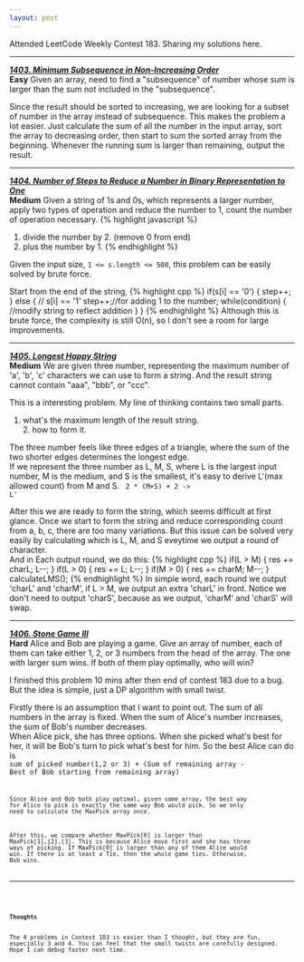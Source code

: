 ```yaml
---
layout: post
---
```


Attended LeetCode Weekly Contest 183. Sharing my solutions here.
<br>

---
[***1403. Minimum Subsequence in Non-Increasing Order***](https://leetcode.com/problems/minimum-subsequence-in-non-increasing-order/)
<br><b>Easy</b> Given an array, need to find a "subsequence" of number whose sum is larger than the sum not included in the "subsequence".

Since the result should be sorted to increasing, we are looking for a subset of number in the array instead of subsequence. This makes the problem a lot easier. Just calculate the sum of all the number in the input array, sort the array to decreasing order, then start to sum the sorted array from the beginning. Whenever the running sum is larger than remaining, output the result.

---
[***1404. Number of Steps to Reduce a Number in Binary Representation to One***](https://leetcode.com/problems/number-of-steps-to-reduce-a-number-in-binary-representation-to-one/)
<br><b>Medium</b> Given a string of 1s and 0s, which represents a larger number, apply two types of operation and reduce the number to 1, count the number of operation necessary.
{% highlight javascript %}
1. divide the number by 2. (remove 0 from end)
2. plus the number by 1. 
{% endhighlight %}

Given the input size, <code>1 <= s.length <= 500</code>, this problem can be easily solved by brute force. 

Start from the end of the string, 
{% highlight cpp %}
if(s[i] == '0') {
    step++;
} else { // s[i] == '1'
    step++;//for adding 1 to the number;
    while(condition) {
        //modify string to reflect addition
    }
}
{% endhighlight %}
Although this is brute force, the complexity is still O(n), so I don't see a room for large improvements.

---
[***1405. Longest Happy String***](https://leetcode.com/problems/longest-happy-string/)
<br><b>Medium</b> We are given three number, representing the maximum number of 'a', 'b', 'c' characters we can use to form a string. And the result string cannot contain "aaa", "bbb", or "ccc".

This is a interesting problem. My line of thinking contains two small parts.

1. what's the maximum length of the result string.
<br>2. how to form it.

The three number feels like three edges of a triangle, where the sum of the two shorter edges determines the longest edge. 
<br>If we represent the three number as L, M, S, where L is the largest input number, M is the medium, and S is the smallest, it's easy to derive L'(max allowed count) from M and S. <code> 2 * (M+S) + 2 -> L'</code>

After this we are ready to form the string, which seems difficult at first glance. Once we start to form the string and reduce corresponding count from a, b, c, there are too many variations. But this issue can be solved very easily by calculating which is L, M, and S eveytime we output a round of character. 
<br>And in Each output round, we do this:
{% highlight cpp %}
if(L > M) {
    res += charL;
    L--;
}
if(L > 0) {
    res += L;
    L--;
}
if(M > 0) {
    res += charM;
    M--;
}
calculateLMS();
{% endhighlight %}
In simple word, each round we output 'charL' and 'charM', if L > M, we output an extra 'charL' in front. Notice we don't need to output 'charS', because as we output, 'charM' and 'charS' will swap.

---
[***1406. Stone Game III***](https://leetcode.com/problems/stone-game-iii/)
<br><b>Hard</b> Alice and Bob are playing a game. Give an array of number, each of them can take either 1, 2, or 3 numbers from the head of the array. The one with larger sum wins. If both of them play optimally, who will win?

I finished this problem 10 mins after then end of contest 183 due to a bug. But the idea is simple, just a DP algorithm with small twist.

Firstly there is an assumption that I want to point out. The sum of all numbers in the array is fixed. When the sum of Alice's number increases, the sum of Bob's number decreases.
<br>When Alice pick, she has three options. When she picked what's best for her, it will be Bob's turn to pick what's best for him. So the best Alice can do is 
<br><code>sum of picked number(1,2 or 3) + (Sum of remaining array - Best of Bob starting from remaining array)<code>

Since Alice and Bob both play optimal, given same array, the best way for Alice to pick is exactly the same way Bob would pick. So we only need to calculate the MaxPick array once.

After this, we compare whether MaxPick[0] is larger than MaxPick[1],[2],[3]. This is because Alice move first and she has three ways of picking. If MaxPick[0] is larger than any of them Alice would win. If there is at least a Tie, then the whole game ties. Otherwise, Bob wins.

---
<br>
<H4>Thoughts</H4>
The 4 problems in Contest 183 is easier than I thought, but they are fun, especially 3 and 4. You can feel that the small twists are carefully designed. Hope I can debug faster next time.